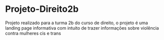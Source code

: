 # Projeto-Direito2b
 Projeto realizado para a turma 2b do curso de direito, o projeto é uma landing page informativa com intuito de trazer informações sobre violência contra mulheres cis e trans
